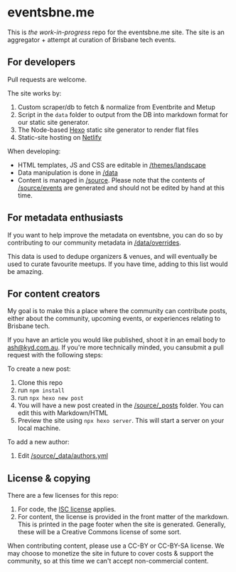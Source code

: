 eventsbne.me
============
This is *the work-in-progress* repo for the eventsbne.me site. The site is an
aggregator + attempt at curation of Brisbane tech events.

## For developers
Pull requests are welcome.

The site works by:

1. Custom scraper/db to fetch & normalize from Eventbrite and Metup
2. Script in the `data` folder to output from the DB into markdown format for our static site generator.
3. The Node-based [Hexo](https://hexo.io/) static site generator to render flat files
4. Static-site hosting on [Netlify](https://netlify.com/)

When developing:

* HTML templates, JS and CSS are editable in [/themes/landscape](themes/landscape)
* Data manipulation is done in [/data](data)
* Content is managed in [/source](source). Please note that the contents of [/source/events](source/events) are generated and should not be edited by hand at this time.

## For metadata enthusiasts
If you want to help improve the metadata on eventsbne, you can do so by contributing to our community metadata in [/data/overrides](data/overrides).

This data is used to dedupe organizers & venues, and will eventually be used to curate favourite meetups. If you have time, adding to this list would be amazing.

## For content creators
My goal is to make this a place where the community can contribute posts, either about the community, upcoming events, or experiences relating to Brisbane tech.

If you have an article you would like published, shoot it in an email body to ash@kyd.com.au. If you're more technically minded, you cansubmit a pull request with the following steps:

To create a new post:

1. Clone this repo
1. run `npm install`
1. run `npx hexo new post`
1. You will have a new post created in the [/source/_posts](source/_posts) folder. You can edit this with Markdown/HTML
1. Preview the site using `npx hexo server`. This will start a server on your local machine.

To add a new author:
1. Edit [/source/_data/authors.yml](source/_data/authors.yml)

## License & copying
There are a few licenses for this repo:

1. For code, the [ISC license](https://opensource.org/licenses/ISC) applies.
2. For content, the license is provided in the front matter of the markdown. This is printed in the page footer when the site is generated. Generally, these will be a Creative Commons license of some sort.

When contributing content, please use a CC-BY or CC-BY-SA license. We may choose to monetize the site in future to cover costs & support the community, so at this time we can't accept non-commercial content.
